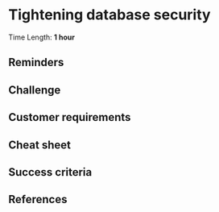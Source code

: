 # Tightening database security

Time Length: **1 hour**

## Reminders


## Challenge


## Customer requirements


## Cheat sheet


## Success criteria

## References
